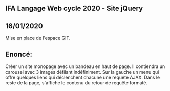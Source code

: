 ## IFA  Langage Web cycle 2020 - Site jQuery

## 16/01/2020
Mise en place de l'espace GIT.

## Enoncé:
Créer un site monopage avec un bandeau en haut de page. Il contiendra un carousel avec 3 images défilant indéfiniment.
Sur la gauche un menu qui offre quelques liens qui déclenchent chacune une requête AJAX.
Dans le reste de la page, s'affiche le contenu du retour de requête formaté.